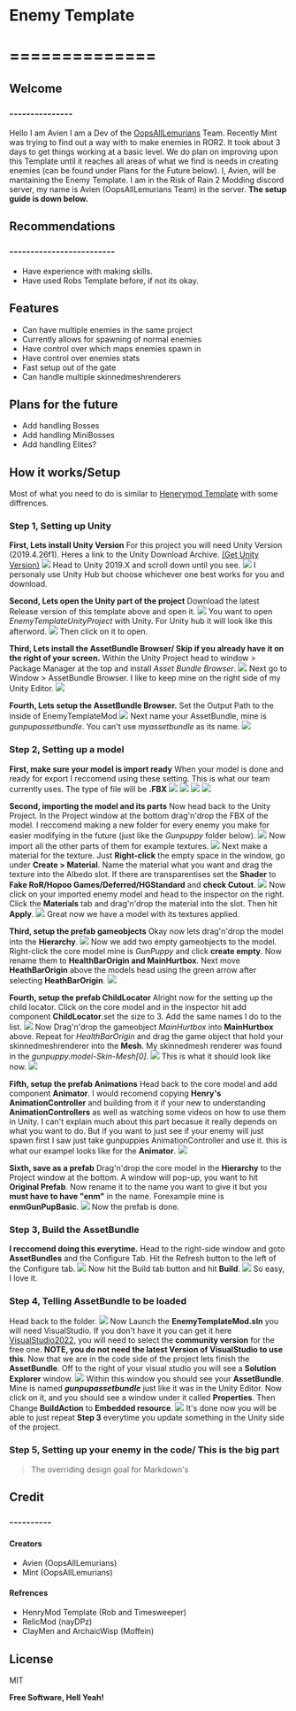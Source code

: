 # Enemy Template
# ==============

## Welcome
### ---------------

Hello I am Avien I am a Dev of the [OopsAllLemurians](https://thunderstore.io/package/OopsAllLemurians/) Team. Recently Mint was trying to find out a way with to make enemies in ROR2. It took about 3 days to get  things working at a basic level. We do plan on improving upon this Template  until it reaches all areas of what we find is needs in creating enemies (can be found under Plans for the Future below). I, Avien, will be mantaining the Enemy Template. I am in the Risk of Rain 2 Modding discord server, my name is Avien (OopsAllLemurians Team) in the server. **The setup guide is down below.**

## Recommendations
### -------------------------

- Have experience with making skills.
- Have used Robs Template before, if not its okay.

## Features

- Can have multiple enemies in the same project
- Currently allows for spawning of normal enemies
- Have control over which maps enemies spawn in
- Have control over enemies stats
- Fast setup out of the gate
- Can handle multiple skinnedmeshrenderers

## Plans for the future

- Add handling Bosses
- Add handling MiniBosses
- Add handling Elites?

## How it works/Setup

Most of what you need to do is similar to [Henerymod Template](https://github.com/ArcPh1r3/HenryTutorial) with some diffrences.
### Step 1, Setting up Unity
**First, Lets install Unity Version**
For this project you will need Unity Version (2019.4.26f1). Heres a link to the Unity Download Archive. [(Get Unity Version)](https://unity3d.com/get-unity/download/archive)
![](https://cdn.discordapp.com/attachments/568616591349252129/1004979686503354409/unknown.png)
Head to Unity 2019.X and scroll down until you see. ![](https://cdn.discordapp.com/attachments/568616591349252129/1004980287337418772/unknown.png)
I personaly use Unity Hub but choose whichever one best works for you and download.

**Second, Lets open the Unity part of the project**
Download the latest Release version of this template above and open it.
![](https://cdn.discordapp.com/attachments/568616591349252129/1004987641416142849/unknown.png)
You want to open *EnemyTemplateUnityProject* with Unity. For Unity hub it will look like this afterword.
![](https://cdn.discordapp.com/attachments/568616591349252129/1004989166527975474/unknown.png)
Then click on it to open.

**Third, Lets install the AssetBundle Browser/ Skip if you already have it on the right of your screen.**
Within the Unity Project head to window > Package Manager at the top and install *Asset Bundle Browser*.
![](https://cdn.discordapp.com/attachments/568616591349252129/1004978260565831720/unknown.png)
Next go to Window > AssetBundle Browser. I like to keep mine on the right side of my Unity Editor.
![](https://cdn.discordapp.com/attachments/568616591349252129/1004991570677858335/unknown.png)

**Fourth, Lets setup the AssetBundle Browser.**
Set the Output Path to the inside of EnemyTemplateMod
![](https://cdn.discordapp.com/attachments/568616591349252129/1004987641416142849/unknown.png)
Next name your AssetBundle, mine is *gunpupassetbundle*. You can't use *myassetbundle* as its name.
![](https://cdn.discordapp.com/attachments/568616591349252129/1004993769696940072/unknown.png)

### Step 2, Setting up a model
**First, make sure your model is import ready**
When your model is done and ready for export I reccomend using these setting. This is what our team currently uses.
The type of file will be **.FBX**
![](https://cdn.discordapp.com/attachments/327602551518265344/1004998747475947520/unknown.png)
![](https://cdn.discordapp.com/attachments/327602551518265344/1004998766790713344/unknown.png)
![](https://cdn.discordapp.com/attachments/327602551518265344/1004998784096403506/unknown.png)
![](https://cdn.discordapp.com/attachments/327602551518265344/1004998802802999306/unknown.png)

**Second, importing the model and its parts**
Now head back to the Unity Project. In the Project window at the bottom drag'n'drop the FBX of the model. I reccomend making a new folder for every enemy you make for easier modifying in the future (just like the *Gunpuppy* folder below).
![](https://cdn.discordapp.com/attachments/568616591349252129/1005000224038735952/unknown.png)
Now import all the other parts of them for example textures.
![](https://cdn.discordapp.com/attachments/568616591349252129/1005003242289250334/unknown.png)
Next make a material for the texture. Just **Right-click** the empty space in the window, go under **Create > Material**. Name the material what you want and drag the texture into the Albedo slot. If there are transparentises set the **Shader** to **Fake RoR/Hopoo Games/Deferred/HGStandard** and **check Cutout**.
![](https://cdn.discordapp.com/attachments/568616591349252129/1005010947007578203/unknown.png)
Now click on your imported enemy model and head to the inspector on the right. Click the **Materials** tab and drag'n'drop the material into the slot. Then hit **Apply**.
![](https://cdn.discordapp.com/attachments/568616591349252129/1005014389151236137/unknown.png)
Great now we have a model with its textures applied.

**Third, setup the prefab gameobjects**
Okay now lets drag'n'drop the model into the **Hierarchy**.
![](https://cdn.discordapp.com/attachments/568616591349252129/1005016210280304650/unknown.png)
Now we add two empty gameobjects to the model. Right-click the core model mine is *GunPuppy* and  click **create empty**. Now rename them to **HealthBarOrigin and MainHurtbox**. Next move **HeathBarOrigin** above the models head using the green arrow  after selecting **HeathBarOrigin**.
![](https://cdn.discordapp.com/attachments/568616591349252129/1005020647946207292/unknown.png)

**Fourth, setup the prefab ChildLocator**
Alright now for the setting up the child locator. Click on the core model and in the inspector hit add component **ChildLocator**.set the size to 3. Add the same names I do to the list.
![](https://cdn.discordapp.com/attachments/568616591349252129/1005026501009354822/unknown.png)
Now Drag'n'drop the gameobject *MainHurtbox* into **MainHurtbox** above. Repeat for *HealthBarOrigin* and drag the game object that hold your skinnedmeshrenderer into the **Mesh**. My skinnedmesh renderer was found in the *gunpuppy.model-Skin-Mesh[0]*.
![](https://cdn.discordapp.com/attachments/568616591349252129/1005033124192854056/unknown.png)
This is what it should look like now.
![](https://cdn.discordapp.com/attachments/568616591349252129/1005033585264296007/unknown.png)

**Fifth, setup the prefab Animations**
Head back to the core model and add component **Animator**. I would recomend copying **Henry's AnimationController** and building from it if your new to understanding **AnimationControllers** as well as watching some videos on how to use them in Unity. I can't explain much about this part becasue it really depends on what you want to do. But if you want to just see if your enemy will just spawn first I saw just take gunpuppies AnimationController and use it. this is what our exampel looks like for the **Animator**.
![](https://cdn.discordapp.com/attachments/568616591349252129/1005038666466471966/unknown.png)

**Sixth, save as a prefab**
Drag'n'drop the core model in the **Hierarchy** to the Project window at the bottom. A window will pop-up, you want to hit **Original Prefab**. Now rename it to the name you want to give it but you **must have to have "enm"** in the name. Forexample mine is **enmGunPupBasic**.
![](https://cdn.discordapp.com/attachments/568616591349252129/1005040815640412190/unknown.png)
Now the prefab is done.

### Step 3, Build the AssetBundle
**I reccomend doing this everytime.**
Head to the right-side window and  goto **AssetBundles** and the Configure Tab. Hit the Refresh button to the left of the Configure tab.
![](https://cdn.discordapp.com/attachments/568616591349252129/1005042182459248651/unknown.png)
Now hit the Build tab button and hit **Build**.
![](https://cdn.discordapp.com/attachments/568616591349252129/1005042555932639324/unknown.png)
So easy, I love it.

### Step 4, Telling AssetBundle to be loaded
Head back to the folder.
![](https://cdn.discordapp.com/attachments/568616591349252129/1004987641416142849/unknown.png)
Now Launch the  **EnemyTemplateMod.sln** you will need VisualStudio. If you don't have it you can get it here [VisualStudio2022](https://visualstudio.microsoft.com/vs/), you will need to select the **community version** for the free one. **NOTE, you do not need the latest Version of VisualStudio to use this**.
Now  that we  are in the code side of the project lets finish the **AssetBundle**. Off to the right of  your visual studio you will see a **Solution Explorer** window.
![](https://cdn.discordapp.com/attachments/568616591349252129/1005045413478416494/unknown.png)
Within this window you should see your **AssetBundle**. Mine is named ***gunpupassetbundle*** just like it was in the Unity Editor. Now click on it, and you should see a window under it called **Properties**. Then Change **BuildAction** to **Embedded resource**.
![](https://cdn.discordapp.com/attachments/568616591349252129/1005046198161391626/unknown.png)
It's done now you will be able to just repeat **Step 3** everytime you update something in the Unity side of the project.

### Step 5, Setting up your enemy in the code/ This is the big part



> The overriding design goal for Markdown's

## Credit
### ----------
#### Creators
- Avien (OopsAllLemurians)
- Mint (OopsAllLemurians)

#### Refrences
- HenryMod Template (Rob and Timesweeper)
- RelicMod (nayDPz)
- ClayMen and ArchaicWisp (Moffein)

## License

MIT

**Free Software, Hell Yeah!**

[//]: # (These are reference links used in the body of this note and get stripped out when the markdown processor does its job. There is no need to format nicely because it shouldn't be seen. Thanks SO - http://stackoverflow.com/questions/4823468/store-comments-in-markdown-syntax)

   [dill]: <https://github.com/joemccann/dillinger>
   [git-repo-url]: <https://github.com/joemccann/dillinger.git>
   [john gruber]: <http://daringfireball.net>
   [df1]: <http://daringfireball.net/projects/markdown/>
   [markdown-it]: <https://github.com/markdown-it/markdown-it>
   [Ace Editor]: <http://ace.ajax.org>
   [node.js]: <http://nodejs.org>
   [Twitter Bootstrap]: <http://twitter.github.com/bootstrap/>
   [jQuery]: <http://jquery.com>
   [@tjholowaychuk]: <http://twitter.com/tjholowaychuk>
   [express]: <http://expressjs.com>
   [AngularJS]: <http://angularjs.org>
   [Gulp]: <http://gulpjs.com>

   [PlDb]: <https://github.com/joemccann/dillinger/tree/master/plugins/dropbox/README.md>
   [PlGh]: <https://github.com/joemccann/dillinger/tree/master/plugins/github/README.md>
   [PlGd]: <https://github.com/joemccann/dillinger/tree/master/plugins/googledrive/README.md>
   [PlOd]: <https://github.com/joemccann/dillinger/tree/master/plugins/onedrive/README.md>
   [PlMe]: <https://github.com/joemccann/dillinger/tree/master/plugins/medium/README.md>
   [PlGa]: <https://github.com/RahulHP/dillinger/blob/master/plugins/googleanalytics/README.md>
